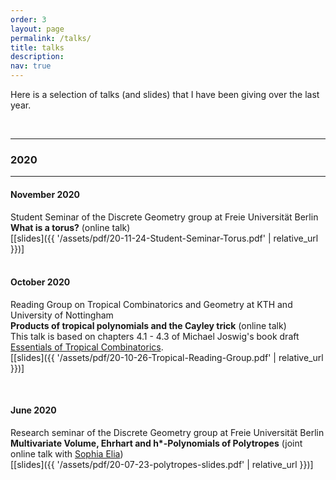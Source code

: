 ```yaml
---
order: 3
layout: page
permalink: /talks/
title: talks
description:
nav: true
---
```

Here is a selection of talks (and slides) that I have been giving over the last year.

&nbsp;


---
### 2020
---

#### November 2020
Student Seminar of the Discrete Geometry group at Freie Universität Berlin  
**What is a torus?** (online talk)  
[[slides]({{ '/assets/pdf/20-11-24-Student-Seminar-Torus.pdf' | relative_url }})]   
&nbsp;
#### October 2020

Reading Group on Tropical Combinatorics and Geometry at KTH and University of Nottingham  
**Products of tropical polynomials and the Cayley trick** (online talk)   
This talk is based on chapters 4.1 - 4.3 of Michael Joswig's book draft [Essentials of Tropical Combinatorics](https://page.math.tu-berlin.de/~joswig/etc/index.html).   
[[slides]({{ '/assets/pdf/20-10-26-Tropical-Reading-Group.pdf' | relative_url }})]  


&nbsp;
#### June 2020

Research seminar of the Discrete Geometry group at Freie Universität Berlin  
**Multivariate Volume, Ehrhart and h\*-Polynomials of Polytropes** (joint online talk with [Sophia Elia](http://page.mi.fu-berlin.de/sophiae56/))  
[[slides]({{ '/assets/pdf/20-07-23-polytropes-slides.pdf' | relative_url }})]  
